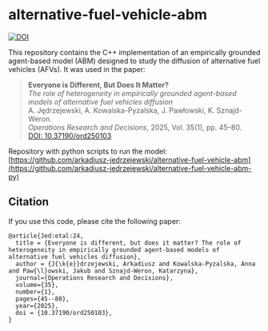 # alternative-fuel-vehicle-abm
[![DOI](https://zenodo.org/badge/DOI/10.5281/zenodo.12935296.svg)](https://doi.org/10.5281/zenodo.12935296)

This repository contains the C++ implementation of an empirically grounded agent-based model (ABM) designed to study the diffusion of alternative fuel vehicles (AFVs). 
It was used in the paper:

> **Everyone is Different, But Does It Matter?**  
> *The role of heterogeneity in empirically grounded agent-based models of alternative fuel vehicles diffusion*  
> A. Jędrzejewski, A. Kowalska-Pyzalska, J. Pawłowski, K. Sznajd-Weron.  
> _Operations Research and Decisions_, 2025, Vol. 35(1), pp. 45–80.  
> [DOI: 10.37190/ord250103](https://doi.org/10.37190/ord250103)

Repository with python scripts to run the model: [https://github.com/arkadiusz-jedrzejewski/alternative-fuel-vehicle-abm](https://github.com/arkadiusz-jedrzejewski/alternative-fuel-vehicle-abm-py)

## Citation
If you use this code, please cite the following paper:
```
@article{Jed:etal:24,
  title = {Everyone is different, but does it matter? The role of heterogeneity in empirically grounded agent-based models of alternative fuel vehicles diffusion},
  author = {J{\k{e}}drzejewski, Arkadiusz and Kowalska-Pyzalska, Anna and Paw{\l}owski, Jakub and Sznajd-Weron, Katarzyna},
  journal={Operations Research and Decisions},
  volume={35},
  number={1},
  pages={45--80},
  year={2025},
  doi = {10.37190/ord250103},
}
```

